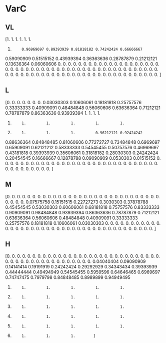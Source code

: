 # VarC

## VL

[1.         1.         1.         1.         1.         1.
 1.         0.96969697 0.89393939 0.81818182 0.74242424 0.66666667
 0.59090909 0.51515152 0.43939394 0.36363636 0.28787879 0.21212121
 0.13636364 0.06060606 0.         0.         0.         0.
 0.         0.         0.         0.         0.         0.
 0.         0.         0.         0.         0.         0.
 0.         0.         0.         0.         0.         0.
 0.         0.         0.         0.         0.         0.
 0.         0.         0.         0.         0.         0.
 0.         0.         0.         0.         0.         0.
 0.         0.         0.         0.         0.         0.
 0.         0.         0.         0.         0.         0.
 0.         0.         0.         0.         0.         0.
 0.         0.         0.         0.         0.         0.
 0.         0.         0.         0.         0.         0.
 0.         0.         0.         0.         0.         0.
 0.         0.         0.         0.        ]

## L

[0.         0.         0.         0.         0.         0.
 0.         0.03030303 0.10606061 0.18181818 0.25757576 0.33333333
 0.40909091 0.48484848 0.56060606 0.63636364 0.71212121 0.78787879
 0.86363636 0.93939394 1.         1.         1.         1.
 1.         1.         1.         1.         1.         1.
 1.         1.         1.         1.         0.96212121 0.92424242
 0.88636364 0.84848485 0.81060606 0.77272727 0.73484848 0.6969697
 0.65909091 0.62121212 0.58333333 0.54545455 0.50757576 0.46969697
 0.43181818 0.39393939 0.35606061 0.31818182 0.28030303 0.24242424
 0.20454545 0.16666667 0.12878788 0.09090909 0.0530303  0.01515152
 0.         0.         0.         0.         0.         0.
 0.         0.         0.         0.         0.         0.
 0.         0.         0.         0.         0.         0.
 0.         0.         0.         0.         0.         0.
 0.         0.         0.         0.         0.         0.
 0.         0.         0.         0.         0.         0.
 0.         0.         0.         0.        ]

## M

[0.         0.         0.         0.         0.         0.
 0.         0.         0.         0.         0.         0.
 0.         0.         0.         0.         0.         0.
 0.         0.         0.         0.         0.         0.
 0.         0.         0.         0.         0.         0.
 0.         0.         0.         0.         0.07575758 0.15151515
 0.22727273 0.3030303  0.37878788 0.45454545 0.53030303 0.60606061
 0.68181818 0.75757576 0.83333333 0.90909091 0.98484848 0.93939394
 0.86363636 0.78787879 0.71212121 0.63636364 0.56060606 0.48484848
 0.40909091 0.33333333 0.25757576 0.18181818 0.10606061 0.03030303
 0.         0.         0.         0.         0.         0.
 0.         0.         0.         0.         0.         0.
 0.         0.         0.         0.         0.         0.
 0.         0.         0.         0.         0.         0.
 0.         0.         0.         0.         0.         0.
 0.         0.         0.         0.         0.         0.
 0.         0.         0.         0.        ]

## H

[0.         0.         0.         0.         0.         0.
 0.         0.         0.         0.         0.         0.
 0.         0.         0.         0.         0.         0.
 0.         0.         0.         0.         0.         0.
 0.         0.         0.         0.         0.         0.
 0.         0.         0.         0.         0.         0.
 0.         0.         0.         0.         0.         0.
 0.         0.         0.         0.         0.         0.04040404
 0.09090909 0.14141414 0.19191919 0.24242424 0.29292929 0.34343434
 0.39393939 0.44444444 0.49494949 0.54545455 0.5959596  0.64646465
 0.6969697  0.74747475 0.7979798  0.84848485 0.8989899  0.94949495
 1.         1.         1.         1.         1.         1.
 1.         1.         1.         1.         1.         1.
 1.         1.         1.         1.         1.         1.
 1.         1.         1.         1.         1.         1.
 1.         1.         1.         1.         1.         1.
 1.         1.         1.         1.        ]

